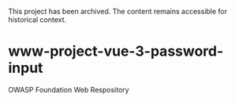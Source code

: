 This project has been archived. The content remains accessible for historical context.

# www-project-vue-3-password-input
OWASP Foundation Web Respository
